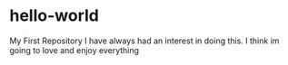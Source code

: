 # hello-world
My First Repository
I have always had an interest in doing this. I think im going to love and enjoy everything
